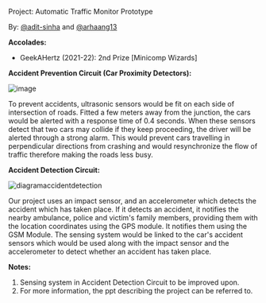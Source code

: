 Project: Automatic Traffic Monitor Prototype

By: [@adit-sinha](https://github.com/adit-sinha) and [@arhaang13](https://github.com/arhaang13)

**Accolades:**
- GeekAHertz (2021-22): 2nd Prize [Minicomp Wizards]

**Accident Prevention Circuit (Car Proximity Detectors):**

![image](https://user-images.githubusercontent.com/79353608/142604822-d06ca036-4885-4a96-bf8e-b4fb34bdacd0.png)

To prevent accidents, ultrasonic sensors would be fit on each side of intersection of roads. Fitted a few meters away from the junction, the cars would be alerted with a response time of 0.4 seconds. When these sensors detect that two cars may collide if they keep proceeding, the driver will be alerted through a strong alarm.
This would prevent cars travelling in perpendicular directions from crashing and would resynchronize the flow of traffic therefore making the roads less busy.

**Accident Detection Circuit:**

![diagramaccidentdetection](https://user-images.githubusercontent.com/79353608/143373348-62f62e0a-1ccc-45ab-a5ca-edaf8a7c244e.png)

Our project uses an impact sensor, and an accelerometer which detects the accident which has taken place. If it detects an accident, it notifies the nearby ambulance, police and victim's family members, providing them with the location coordinates using the GPS module. It notifies them using the GSM Module. The sensing system would be linked to the car's accident sensors which would be used along with the impact sensor and the accelerometer to detect whether an accident has taken place.

**Notes:**
1) Sensing system in Accident Detection Circuit to be improved upon.
2) For more information, the ppt describing the project can be referred to.
